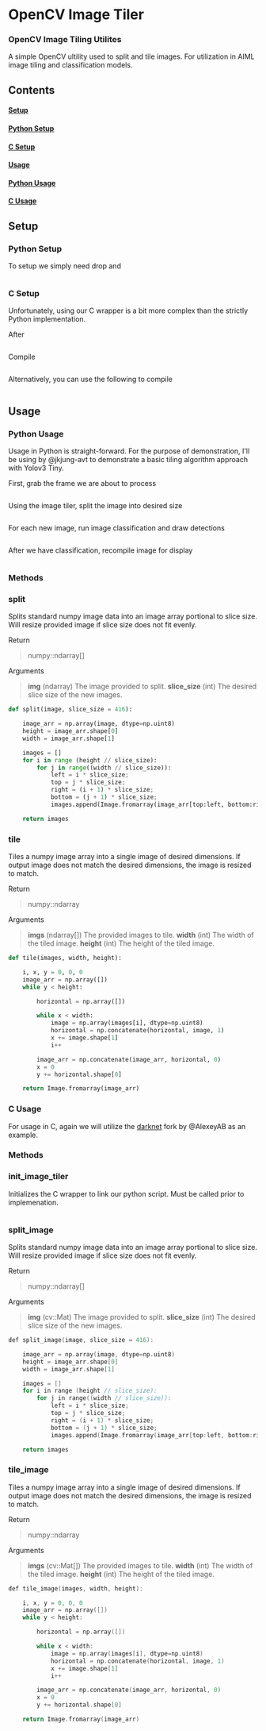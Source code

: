 # OpenCV Image Tiler
### OpenCV Image Tiling Utilites
 A simple OpenCV ultility used to split and tile images. For utilization in AIML image tiling and classification models.  
 
 
 
 ## Contents
 #### [Setup](#setup)
 ####  [Python Setup](#python-setup)
 ####  [C Setup](#c-setup)
 #### [Usage](#usage)
 ####  [Python Usage](#python-usage)
 ####  [C Usage](#c-usage)
 
 
 ## Setup
 ### Python Setup
 To setup we simply need drop and
 ```python

 ```

 ### C Setup
 Unfortunately, using our C wrapper is a bit more complex than the strictly Python implementation. 

 After 
 ```c

 ```

 Compile
 ```c

 ```

 Alternatively, you can use the following to compile
 ```c

 ```

 ## Usage 
 ### Python Usage
 Usage in Python is straight-forward. For the purpose of demonstration, I'll be using by @jkjung-avt to demonstrate a basic tiling algorithm approach with Yolov3 Tiny.

 First, grab the frame we are about to process
 ```python

 ```

 Using the image tiler, split the image into desired size
 ```python

 ```

 For each new image, run image classification and draw detections
 ```python

 ```

 After we have classification, recompile image for display
 ```python

 ```
 
 
 ### Methods
  ### split
  Splits standard numpy image data into an image array portional to slice size. Will resize provided image if slice size does not fit evenly.
   
   Return 
  > numpy::ndarray[]
  
   Arguments
  > **img** (ndarray) The image provided to split.
  > **slice_size** (int) The desired slice size of the new images.

 ```python
 def split(image, slice_size = 416):

     image_arr = np.array(image, dtype=np.uint8)
     height = image_arr.shape[0]
     width = image_arr.shape[1]

     images = []
     for i in range (height // slice_size):
         for j in range((width // slice_size)):
             left = i * slice_size;
             top = j * slice_size;
             right = (i + 1) * slice_size;
             bottom = (j + 1) * slice_size;
             images.append(Image.fromarray(image_arr[top:left, bottom:right]))

     return images
 ```
 
 
  ### tile
  Tiles a numpy image array into a single image of desired dimensions. If output image does not match the desired dimensions, the image is resized to match.
  
  Return 
  > numpy::ndarray
  
  Arguments
  > **imgs** (ndarray[]) The provided images to tile.
  > **width** (int) The width of the tiled image.
  > **height** (int) The height of the tiled image.

 ```python
 def tile(images, width, height):

     i, x, y = 0, 0, 0
     image_arr = np.array([])
     while y < height:

         horizontal = np.array([])

         while x < width:
             image = np.array(images[i], dtype=np.uint8)
             horizontal = np.concatenate(horizontal, image, 1)
             x += image.shape[1]
             i++

         image_arr = np.concatenate(image_arr, horizontal, 0)
         x = 0
         y += horizontal.shape[0]

     return Image.fromarray(image_arr)
 ```
 
 
 ### C Usage
 For usage in C, again we will utilize the [darknet](https://github.com/AlexeyAB/darknet) fork by @AlexeyAB as an example.

 ### Methods
  ### init_image_tiler
  Initializes the C wrapper to link our python script. Must be called prior to implemenation.
  
  ```c
  
  ```

  ### split_image
  Splits standard numpy image data into an image array portional to slice size. Will resize provided image if slice size does not fit evenly.
  
  Return 
  > numpy::ndarray[]
  
  Arguments
  > **img** (cv::Mat) The image provided to split.
  > **slice_size** (int) The desired slice size of the new images.

 ```c
 def split_image(image, slice_size = 416):

     image_arr = np.array(image, dtype=np.uint8)
     height = image_arr.shape[0]
     width = image_arr.shape[1]

     images = []
     for i in range (height // slice_size):
         for j in range((width // slice_size)):
             left = i * slice_size;
             top = j * slice_size;
             right = (i + 1) * slice_size;
             bottom = (j + 1) * slice_size;
             images.append(Image.fromarray(image_arr[top:left, bottom:right]))

     return images
 ```


  ### tile_image
  Tiles a numpy image array into a single image of desired dimensions. If output image does not match the desired dimensions, the image is resized to match.
  
  Return 
  > numpy::ndarray
  
  Arguments
  > **imgs** (cv::Mat[]) The provided images to tile.
  > **width** (int) The width of the tiled image.
  > **height** (int) The height of the tiled image.

 ```c
 def tile_image(images, width, height):

     i, x, y = 0, 0, 0
     image_arr = np.array([])
     while y < height:

         horizontal = np.array([])

         while x < width:
             image = np.array(images[i], dtype=np.uint8)
             horizontal = np.concatenate(horizontal, image, 1)
             x += image.shape[1]
             i++

         image_arr = np.concatenate(image_arr, horizontal, 0)
         x = 0
         y += horizontal.shape[0]

     return Image.fromarray(image_arr)
 ```


 
 
